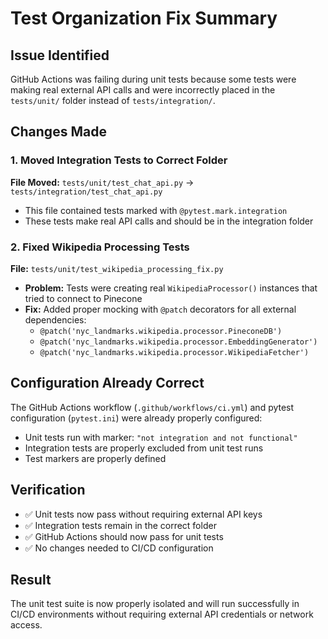 # Test Organization Fix Summary

## Issue Identified

GitHub Actions was failing during unit tests because some tests were making real external API calls and were incorrectly placed in the `tests/unit/` folder instead of `tests/integration/`.

## Changes Made

### 1. Moved Integration Tests to Correct Folder

**File Moved:** `tests/unit/test_chat_api.py` → `tests/integration/test_chat_api.py`

- This file contained tests marked with `@pytest.mark.integration`
- These tests make real API calls and should be in the integration folder

### 2. Fixed Wikipedia Processing Tests

**File:** `tests/unit/test_wikipedia_processing_fix.py`

- **Problem:** Tests were creating real `WikipediaProcessor()` instances that tried to connect to Pinecone
- **Fix:** Added proper mocking with `@patch` decorators for all external dependencies:
  - `@patch('nyc_landmarks.wikipedia.processor.PineconeDB')`
  - `@patch('nyc_landmarks.wikipedia.processor.EmbeddingGenerator')`
  - `@patch('nyc_landmarks.wikipedia.processor.WikipediaFetcher')`

## Configuration Already Correct

The GitHub Actions workflow (`.github/workflows/ci.yml`) and pytest configuration (`pytest.ini`) were already properly configured:

- Unit tests run with marker: `"not integration and not functional"`
- Integration tests are properly excluded from unit test runs
- Test markers are properly defined

## Verification

- ✅ Unit tests now pass without requiring external API keys
- ✅ Integration tests remain in the correct folder
- ✅ GitHub Actions should now pass for unit tests
- ✅ No changes needed to CI/CD configuration

## Result

The unit test suite is now properly isolated and will run successfully in CI/CD environments without requiring external API credentials or network access.
